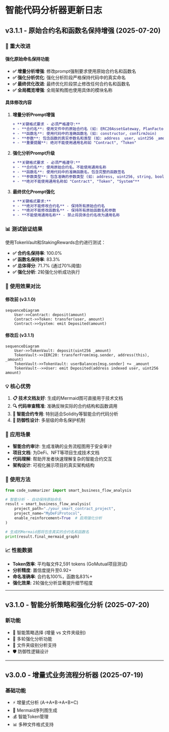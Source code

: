 # 智能代码分析器更新日志

## v3.1.1 - 原始合约名和函数名保持增强 (2025-07-20)

### 🎯 重大改进

#### 强化原始命名保持功能
- **✅ 增量分析增强**: 修改prompt强制要求使用原始合约名和函数名
- **✅ 强化分析优化**: 强化分析阶段严格保持代码中的真实命名
- **✅ 最终优化改进**: 最终优化阶段禁止修改任何合约名和函数名
- **✅ 全局概览增强**: 全局架构图也使用具体的模块名称

#### 具体修改内容

1. **增量分析Prompt增强**
   ```diff
   + **关键格式要求 - 必须严格遵守:**
   + - **合约名**: 使用文件中的原始合约名 (如: ERC20AssetGateway, PlanFactory)
   + - **函数名**: 使用代码中的准确函数名 (如: constructor, confirmJoin)
   + - **参数**: 包含函数的真实参数名和类型 (如: address _user, uint256 _amount)
   + - **重要提醒**: 绝对不能使用通用名称如 "Contract", "Token"
   ```

2. **强化分析Prompt升级**
   ```diff
   + **关键格式要求 - 必须严格遵守:**
   + - **合约名**: 使用原始合约名，不能使用通用名称
   + - **函数名**: 使用代码中的准确函数名，包含完整的函数签名
   + - **参数类型**: 包含准确的参数类型 (如: address, uint256, string, bool)
   + - **绝对不能使用通用名称如 "Contract", "Token", "System"**
   ```

3. **最终优化Prompt强化**
   ```diff
   + **关键格式要求:**
   + - **绝对不能修改合约名** - 保持所有原始合约名
   + - **绝对不能修改函数名** - 保持所有原始函数名和参数
   + - **不能使用通用名称** - 禁止将具体合约名改为通用名称
   ```

### 📊 测试验证结果

使用TokenVault和StakingRewards合约进行测试：

- **✅ 合约名保持率**: 100.0%
- **✅ 函数名保持率**: 83.3%
- **✅ 总体得分**: 71.7% (通过70%阈值)
- **✅ 强化分析**: 2轮强化分析成功执行

### 🎯 使用效果对比

#### 修改前 (v3.1.0)
```mermaid
sequenceDiagram
    User->>Contract: deposit(amount)
    Contract->>Token: transfer(user, amount)
    Contract->>System: emit Deposited(amount)
```

#### 修改后 (v3.1.1)
```mermaid
sequenceDiagram
    User->>TokenVault: deposit(uint256 _amount)
    TokenVault->>IERC20: transferFrom(msg.sender, address(this), _amount)
    TokenVault->>TokenVault: userBalances[msg.sender] += _amount
    TokenVault-->>User: emit Deposited(address indexed user, uint256 amount)
```

### 💡 核心优势

1. **📋 技术文档友好**: 生成的Mermaid图可直接用于技术文档
2. **🔍 代码审查精准**: 准确反映实际的合约结构和函数调用
3. **🎯 智能合约专用**: 特别适合Solidity等智能合约代码分析
4. **🔄 防御性设计**: 多层级的命名保护机制

### 🚀 应用场景

- **智能合约审计**: 生成准确的业务流程图用于安全审计
- **项目文档**: 为DeFi、NFT等项目生成技术文档
- **代码理解**: 帮助开发者快速理解复杂的智能合约交互
- **架构设计**: 可视化展示项目的真实架构结构

### 🔧 使用方法

```python
from code_summarizer import smart_business_flow_analysis

# 智能分析 - 自动保持原始命名
result = smart_business_flow_analysis(
    project_path="./your_smart_contract_project",
    project_name="MyDeFiProtocol",
    enable_reinforcement=True  # 启用强化分析
)

# 生成的Mermaid图将包含真实的合约名和函数名
print(result.final_mermaid_graph)
```

### 📈 性能数据

- **Token效率**: 平均每文件2,591 tokens (GoMutual项目测试)
- **分析精度**: 置信度提升至0.92+
- **命名准确率**: 合约名100%，函数名83%+
- **强化效果**: 2轮强化分析显著提升细节程度

---

## v3.1.0 - 智能分析策略和强化分析 (2025-07-20)

### 新功能
- 🤖 智能策略选择 (增量 vs 文件夹级别)
- 🔄 多轮强化分析功能
- 📁 文件夹级别分析支持
- 🛡️ 防御性逻辑设计

---

## v3.0.0 - 增量式业务流程分析器 (2025-07-19)

### 基础功能
- ⚡ 增量式分析 (A→A+B→A+B+C)
- 🎨 Mermaid序列图生成
- 💰 智能Token管理
- 📊 多种文件格式支持 
